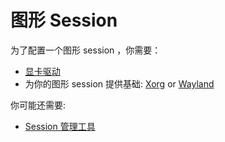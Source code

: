 # 图形 Session

为了配置一个图形 session ，你需要：

- [显卡驱动](./graphics-drivers/index.md)
- 为你的图形 session 提供基础: [Xorg](./xorg.md) or
   [Wayland](./wayland.md)
   
你可能还需要:

- [Session 管理工具](../session-management.md)
